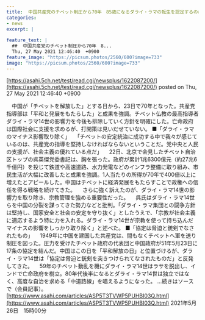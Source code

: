 ```yaml
---
title:  中国共産党のチベット制圧から70年　85歳になるダライ・ラマの転生を認定するのはだれ？  
categories:
- news
excerpt: |
  
feature_text: |
  ##  中国共産党のチベット制圧から70年　8...
  Thu, 27 May 2021 12:46:40  +0900
feature_image: "https://picsum.photos/2560/600?image=733"
image: "https://picsum.photos/2560/600?image=733"
---
```


[https://asahi.5ch.net/test/read.cgi/newsplus/1622087200/](https://asahi.5ch.net/test/read.cgi/newsplus/1622087200/)
posted on Thu, 27 May 2021 12:46:40  +0900

<!--more-->

　中国が「チベットを解放した」とする日から、23日で70年となった。共産党指導部は「平和と発展をもたらした」と成果を強調。チベット仏教の最高指導者ダライ・ラマ14世の影響力を今後も排除していく方針を明確にした。亡命政府は国際社会に支援を求めるが、打開策は見いだせていない。 ■「ダライ・ラマのマイナス影響取り除く」 　「チベットの安定統治に成功する中で我々が感じているのは、共産党の指導を堅持しなければならないということだ。党中央と人民の支援が、社会主義の優れている点だ」 　22日、北京で会見したチベット自治区トップの呉英傑党委書記は、胸を張った。政府が累計1兆6300億元（約27兆6千億円）を投じて鉄道や高速道路、水力発電などのインフラ整備に取り組み、市民生活が大幅に改善したと成果を強調。1人当たりの所得が70年で400倍以上に増えたとアピールした。中国はチベットに経済発展をもたらすことで政権への信任を得る戦略を続けてきた。 　さらに強く訴えたのが、ダライ・ラマ14世の影響力を取り除き、宗教管理を強める重要性だった。 　呉氏はダライ・ラマ14世らを中国の分裂を謀ってきた勢力などと批判。「ダライ・ラマ集団との闘争方針は堅持し、国家安全と社会の安定を守り抜く」としたうえで、「宗教が社会主義に適応するよう特に力を入れる。ダライ・ラマ14世が宗教を使って持ち込んだマイナスの影響をしっかり取り除く」と述べた。 ■「協定は脅迫と銃剣でなされたもの」 　1949年に中国を建国した共産党は、間もなくチベットへ軍を送り制圧を図った。圧力を受けたチベット政府の代表団と中国政府が51年5月23日に17条の協定を結んだ。中国はこの日を「平和解放の日」と位置づけるが、ダライ・ラマ14世は「協定は脅迫と銃剣を突きつけられてなされたものだ」と反発してきた。 　59年のチベット動乱を機にダライ・ラマ14世はラサを脱出し、インドで亡命政府を樹立。80年代後半になるとダライ・ラマ14世は独立ではなく、高度な自治を求める「中道路線」を唱えるようになった。 …続きはソースで（会員記事）。 [https://www.asahi.com/articles/ASP5T3TVWP5PUHBI03Q.html](https://www.asahi.com/articles/ASP5T3TVWP5PUHBI03Q.html) 2021年5月26日　15時00分
